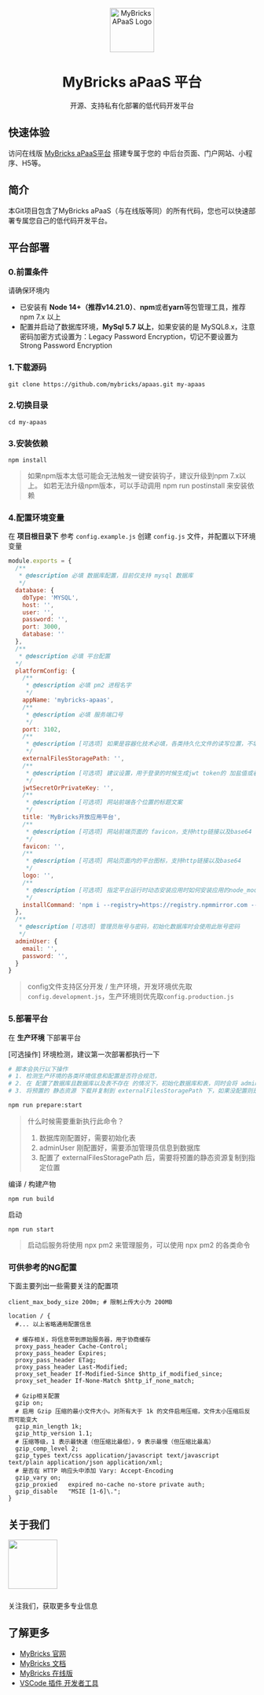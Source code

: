 

<p align="center">
  <a href="https://mybricks.world" target="blank"><img src="https://docs.mybricks.world/img/logo.png" width="90" alt="MyBricks APaaS Logo" /></a>
</p>

<h1 align="center">MyBricks aPaaS 平台</h1>

<p align="center">
  开源、支持私有化部署的低代码开发平台
</p>

## 快速体验
访问在线版 [MyBricks aPaaS平台](https://my.mybricks.world/) 搭建专属于您的 中后台页面、门户网站、小程序、H5等。

## 简介
本Git项目包含了MyBricks aPaaS（与在线版等同）的所有代码，您也可以快速部署专属您自己的低代码开发平台。

## 平台部署

### 0.前置条件
请确保环境内
- 已安装有 **Node 14+（推荐v14.21.0）**、**npm**或者**yarn**等包管理工具，推荐 npm 7.x 以上
- 配置并启动了数据库环境，**MySql 5.7 以上**，如果安装的是 MySQL8.x，注意密码加密方式设置为：Legacy Password Encryption，切记不要设置为 Strong Password Encryption

### 1.下载源码
```
git clone https://github.com/mybricks/apaas.git my-apaas
```

### 2.切换目录
```
cd my-apaas
```

### 3.安装依赖
```
npm install
```

> 如果npm版本太低可能会无法触发一键安装钩子，建议升级到npm 7.x以上。
> 如若无法升级npm版本，可以手动调用 npm run postinstall 来安装依赖

### 4.配置环境变量
在 **项目根目录下** 参考 `config.example.js` 创建 `config.js` 文件，并配置以下环境变量
``` javascript
module.exports = {
  /**
   * @description 必填 数据库配置，目前仅支持 mysql 数据库
   */
  database: {
    dbType: 'MYSQL',
    host: '',
    user: '',
    password: '',
    port: 3000,
    database: ''
  },
  /**
   * @description 必填 平台配置 
  */
  platformConfig: {
    /** 
     * @description 必填 pm2 进程名字
     */
    appName: 'mybricks-apaas',
    /**
     * @description 必填 服务端口号
     */
    port: 3102,
    /**
     * @description [可选项] 如果是容器化技术必填，各类持久化文件的读写位置，不填写时默认取当前路径的根目录，使用绝对路径
     */
    externalFilesStoragePath: '',
    /**
     * @description [可选项] 建议设置，用于登录的时候生成jwt token的 加盐值或者私钥，可以填写一个不容易生成的随机值
     */
    jwtSecretOrPrivateKey: '',
    /** 
     * @description [可选项] 网站前端各个位置的标题文案
     */
    title: 'MyBricks开放应用平台',
    /**
     * @description [可选项] 网站前端页面的 favicon，支持http链接以及base64
     */
    favicon: '',
    /**
     * @description [可选项] 网站页面内的平台图标，支持http链接以及base64
     */
    logo: '',
    /**
     * @description [可选项] 指定平台运行时动态安装应用时如何安装应用的node_modules依赖，默认值为 npm i --registry=https://registry.npmmirror.com --production
     */
    installCommand: 'npm i --registry=https://registry.npmmirror.com --production'
  },
  /**
   * @description [可选项] 管理员账号与密码，初始化数据库时会使用此账号密码
   */
  adminUser: {
    email: '',
    password: '',
  }
}
```
> config文件支持区分开发 / 生产环境，开发环境优先取`config.development.js`，生产环境则优先取`config.production.js`


### 5.部署平台
在 **生产环境** 下部署平台

[可选操作] 环境检测，建议第一次部署都执行一下
```bash
# 脚本会执行以下操作
# 1. 检测生产环境的各类环境信息和配置是否符合规范，
# 2. 在 配置了数据库且数据库以及表不存在 的情况下，初始化数据库和表，同时会将 adminUser 信息添加为管理员
# 3. 将预置的 静态资源 下载并复制到 externalFilesStoragePath 下，如果没配置则是默认路径

npm run prepare:start
```

>什么时候需要重新执行此命令？
>1. 数据库刚配置好，需要初始化表
>2. adminUser 刚配置好，需要添加管理员信息到数据库
>3. 配置了 externalFilesStoragePath 后，需要将预置的静态资源复制到指定位置


编译 / 构建产物
```
npm run build
```
启动
```
npm run start
```

> 启动后服务将使用 npx pm2 来管理服务，可以使用 npx pm2 的各类命令

### 可供参考的NG配置
下面主要列出一些需要关注的配置项

```nginx
client_max_body_size 200m; # 限制上传大小为 200MB

location / {
  #... 以上省略通用配置信息

  # 缓存相关，将信息带到原始服务器，用于协商缓存
  proxy_pass_header Cache-Control;
  proxy_pass_header Expires;
  proxy_pass_header ETag;
  proxy_pass_header Last-Modified;
  proxy_set_header If-Modified-Since $http_if_modified_since;
  proxy_set_header If-None-Match $http_if_none_match;

  # Gzip相关配置
  gzip on;
  # 启用 Gzip 压缩的最小文件大小。对所有大于 1k 的文件启用压缩，文件太小压缩后反而可能变大
  gzip_min_length 1k;
  gzip_http_version 1.1;
  # 压缩等级，1 表示最快速（但压缩比最低），9 表示最慢（但压缩比最高）
  gzip_comp_level 2;
  gzip_types text/css application/javascript text/javascript text/plain application/json application/xml;
  # 是否在 HTTP 响应头中添加 Vary: Accept-Encoding
  gzip_vary on;
  gzip_proxied   expired no-cache no-store private auth;
  gzip_disable   "MSIE [1-6]\.";
}
```

## 关于我们
<img style="width: 100px; margin-bottom: 10px" src="https://assets.mybricks.world/files/534065092341829/YDbNRhFeeyeMorgGiODjgNFTYMhnivh2-1708313464390.jpeg" />

关注我们，获取更多专业信息

## 了解更多
- [MyBricks 官网](https://mybricks.world/)
- [MyBricks 文档](https://docs.mybricks.world/)
- [MyBricks 在线版](https://my.mybricks.world/)
- [VSCode 插件 开发者工具](https://marketplace.visualstudio.com/items?itemName=Mybricks.Mybricks)